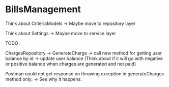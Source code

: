 # BillsManagement

Think about CriteriaModels -> Maybe move to repository layer

Think about Settings -> Maybe move to service layer

TODO :

ChargesRepository -> GenerateCharge -> call new method for getting user balance by id -> update user balance
(Think about if it will go with negative or positive balance when charges are generated and not paid)


Postman could not get response on throwing exception in generateCharges method only. -> See why it happens.